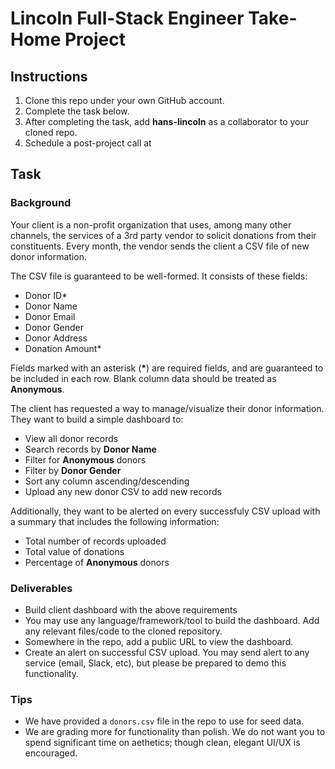 # Lincoln Full-Stack Engineer Take-Home Project

## Instructions

1. Clone this repo under your own GitHub account.
2. Complete the task below.
3. After completing the task, add **hans-lincoln** as a collaborator to your cloned repo.
4. Schedule a post-project call at 

## Task 

### Background

Your client is a non-profit organization that uses, among many other channels, the services of a 3rd party vendor to solicit donations from their constituents. Every month, the vendor sends the client a CSV file of new donor information.

The CSV file is guaranteed to be well-formed. It consists of these fields:

- Donor ID*
- Donor Name
- Donor Email
- Donor Gender
- Donor Address
- Donation Amount*

Fields marked with an asterisk (**\***) are required fields, and are guaranteed to be included in each row. Blank column data should be treated as **Anonymous**.

The client has requested a way to manage/visualize their donor information. They want to build a simple dashboard to:

- View all donor records
- Search records by **Donor Name**
- Filter for **Anonymous** donors
- Filter by **Donor Gender**
- Sort any column ascending/descending
- Upload any new donor CSV to add new records

Additionally, they want to be alerted on every successfuly CSV upload with a summary that includes the following information:

- Total number of records uploaded
- Total value of donations
- Percentage of **Anonymous** donors

### Deliverables

- Build client dashboard with the above requirements
- You may use any language/framework/tool to build the dashboard. Add any relevant files/code to the cloned repository.
- Somewhere in the repo, add a public URL to view the dashboard.
- Create an alert on successful CSV upload. You may send alert to any service (email, Slack, etc), but please be prepared to demo this functionality.

### Tips

- We have provided a `donors.csv` file in the repo to use for seed data.
- We are grading more for functionality than polish. We do not want you to spend significant time on aethetics; though clean, elegant UI/UX is encouraged.
